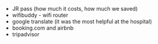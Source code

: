 - JR pass (how much it costs, how much we saved)
- wifibuddy - wifi router
- google translate  (it was the most helpful at the hospital)
- booking.com and airbnb
- tripadvisor 
